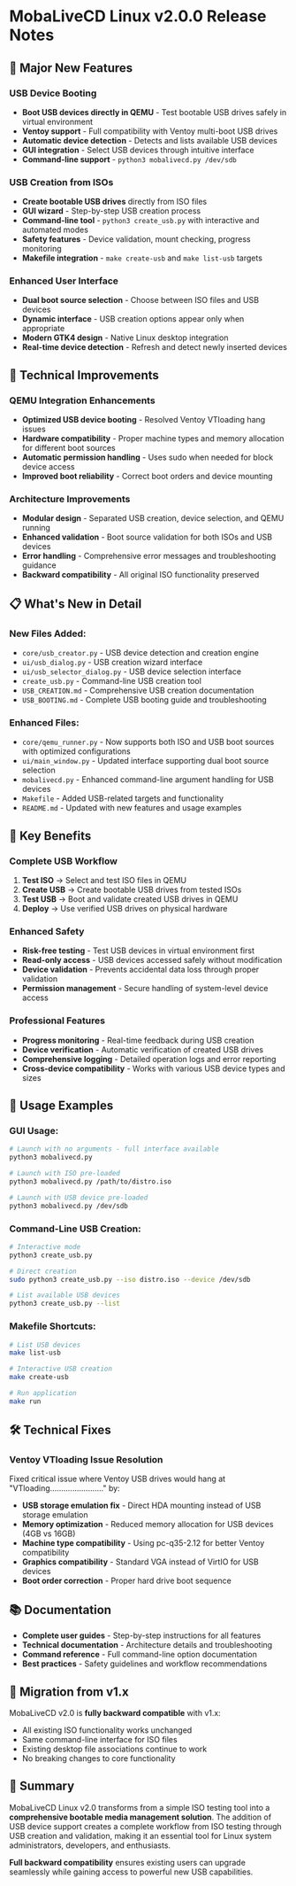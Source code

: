 # MobaLiveCD Linux v2.0.0 Release Notes

## 🎉 Major New Features

### **USB Device Booting**
- **Boot USB devices directly in QEMU** - Test bootable USB drives safely in virtual environment
- **Ventoy support** - Full compatibility with Ventoy multi-boot USB drives
- **Automatic device detection** - Detects and lists available USB devices
- **GUI integration** - Select USB devices through intuitive interface
- **Command-line support** - `python3 mobalivecd.py /dev/sdb`

### **USB Creation from ISOs** 
- **Create bootable USB drives** directly from ISO files
- **GUI wizard** - Step-by-step USB creation process
- **Command-line tool** - `python3 create_usb.py` with interactive and automated modes
- **Safety features** - Device validation, mount checking, progress monitoring
- **Makefile integration** - `make create-usb` and `make list-usb` targets

### **Enhanced User Interface**
- **Dual boot source selection** - Choose between ISO files and USB devices
- **Dynamic interface** - USB creation options appear only when appropriate
- **Modern GTK4 design** - Native Linux desktop integration
- **Real-time device detection** - Refresh and detect newly inserted devices

## 🔧 Technical Improvements

### **QEMU Integration Enhancements**
- **Optimized USB device booting** - Resolved Ventoy VTloading hang issues
- **Hardware compatibility** - Proper machine types and memory allocation for different boot sources
- **Automatic permission handling** - Uses sudo when needed for block device access
- **Improved boot reliability** - Correct boot orders and device mounting

### **Architecture Improvements**
- **Modular design** - Separated USB creation, device selection, and QEMU running
- **Enhanced validation** - Boot source validation for both ISOs and USB devices
- **Error handling** - Comprehensive error messages and troubleshooting guidance
- **Backward compatibility** - All original ISO functionality preserved

## 📋 What's New in Detail

### **New Files Added:**
- `core/usb_creator.py` - USB device detection and creation engine
- `ui/usb_dialog.py` - USB creation wizard interface
- `ui/usb_selector_dialog.py` - USB device selection interface  
- `create_usb.py` - Command-line USB creation tool
- `USB_CREATION.md` - Comprehensive USB creation documentation
- `USB_BOOTING.md` - Complete USB booting guide and troubleshooting

### **Enhanced Files:**
- `core/qemu_runner.py` - Now supports both ISO and USB boot sources with optimized configurations
- `ui/main_window.py` - Updated interface supporting dual boot source selection
- `mobalivecd.py` - Enhanced command-line argument handling for USB devices
- `Makefile` - Added USB-related targets and functionality
- `README.md` - Updated with new features and usage examples

## 🎯 Key Benefits

### **Complete USB Workflow**
1. **Test ISO** → Select and test ISO files in QEMU
2. **Create USB** → Create bootable USB drives from tested ISOs
3. **Test USB** → Boot and validate created USB drives in QEMU  
4. **Deploy** → Use verified USB drives on physical hardware

### **Enhanced Safety**
- **Risk-free testing** - Test USB devices in virtual environment first
- **Read-only access** - USB devices accessed safely without modification
- **Device validation** - Prevents accidental data loss through proper validation
- **Permission management** - Secure handling of system-level device access

### **Professional Features**
- **Progress monitoring** - Real-time feedback during USB creation
- **Device verification** - Automatic verification of created USB drives
- **Comprehensive logging** - Detailed operation logs and error reporting
- **Cross-device compatibility** - Works with various USB device types and sizes

## 🚀 Usage Examples

### **GUI Usage:**
```bash
# Launch with no arguments - full interface available
python3 mobalivecd.py

# Launch with ISO pre-loaded
python3 mobalivecd.py /path/to/distro.iso

# Launch with USB device pre-loaded  
python3 mobalivecd.py /dev/sdb
```

### **Command-Line USB Creation:**
```bash
# Interactive mode
python3 create_usb.py

# Direct creation
sudo python3 create_usb.py --iso distro.iso --device /dev/sdb

# List available USB devices
python3 create_usb.py --list
```

### **Makefile Shortcuts:**
```bash
# List USB devices
make list-usb

# Interactive USB creation
make create-usb

# Run application
make run
```

## 🛠️ Technical Fixes

### **Ventoy VTloading Issue Resolution**
Fixed critical issue where Ventoy USB drives would hang at "VTloading........................" by:
- **USB storage emulation fix** - Direct HDA mounting instead of USB storage emulation
- **Memory optimization** - Reduced memory allocation for USB devices (4GB vs 16GB)
- **Machine type compatibility** - Using pc-q35-2.12 for better Ventoy compatibility
- **Graphics compatibility** - Standard VGA instead of VirtIO for USB devices
- **Boot order correction** - Proper hard drive boot sequence

## 📚 Documentation

- **Complete user guides** - Step-by-step instructions for all features
- **Technical documentation** - Architecture details and troubleshooting
- **Command reference** - Full command-line option documentation  
- **Best practices** - Safety guidelines and workflow recommendations

## 🔄 Migration from v1.x

MobaLiveCD v2.0 is **fully backward compatible** with v1.x:
- All existing ISO functionality works unchanged
- Same command-line interface for ISO files
- Existing desktop file associations continue to work
- No breaking changes to core functionality

## 🎊 Summary

MobaLiveCD Linux v2.0 transforms from a simple ISO testing tool into a **comprehensive bootable media management solution**. The addition of USB device support creates a complete workflow from ISO testing through USB creation and validation, making it an essential tool for Linux system administrators, developers, and enthusiasts.

**Full backward compatibility** ensures existing users can upgrade seamlessly while gaining access to powerful new USB capabilities.
